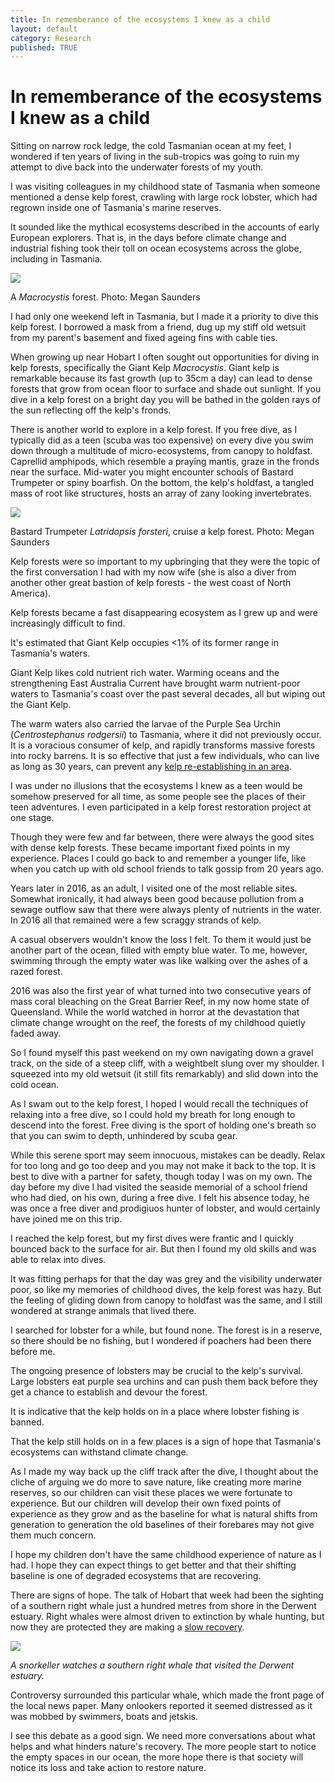 ```yaml
---
title: In rememberance of the ecosystems I knew as a child
layout: default
category: Research
published: TRUE
---
```


# In rememberance of the ecosystems I knew as a child

Sitting on narrow rock ledge, the cold Tasmanian ocean at my feet, I wondered if ten years of living in the sub-tropics was going to ruin my attempt to dive back into the underwater forests of my youth.

I was visiting colleagues in my childhood state of Tasmania when someone mentioned a dense kelp forest, crawling with large rock lobster, which had regrown inside one of Tasmania's marine reserves.

It sounded like the mythical ecosystems described in the accounts of early European explorers. That is, in the days before climate change and industrial fishing took their toll on ocean ecosystems across the globe, including in Tasmania.

![](/images/macrocystis.JPG)

A *Macrocystis* forest. Photo: Megan Saunders

I had only one weekend left in Tasmania, but I made it a priority to dive this kelp forest. I borrowed a mask from a friend, dug up my stiff old wetsuit from my parent's basement and fixed ageing fins with cable ties.

When growing up near Hobart I often sought out opportunities for diving in kelp forests, specifically the Giant Kelp *Macrocystis*. Giant kelp is remarkable because its fast growth (up to 35cm a day) can lead to dense forests that grow from ocean floor to surface and shade out sunlight. If you dive in a kelp forest on a bright day you will be bathed in the golden rays of the sun reflecting off the kelp's fronds.

There is another world to explore in a kelp forest. If you free dive, as I typically did as a teen (scuba was too expensive) on every dive you swim down through a multitude of micro-ecosystems, from canopy to holdfast. Caprellid amphipods, which resemble a praying mantis, graze in the fronds near the surface. Mid-water you might encounter schools of Bastard Trumpeter or spiny boarfish. On the bottom, the kelp's holdfast, a tangled mass of root like structures, hosts an array of zany looking invertebrates.

![](/images/bastard-trumpeter.JPG)

Bastard Trumpeter *Latridopsis forsteri*, cruise a kelp forest. Photo: Megan Saunders

Kelp forests were so important to my upbringing that they were the topic of the first conversation I had with my now wife (she is also a diver from another other great bastion of kelp forests - the west coast of North America).

Kelp forests became a fast disappearing ecosystem as I grew up and were increasingly difficult to find.

It's estimated that Giant Kelp occupies <1% of its former range in Tasmania's waters.

Giant Kelp likes cold nutrient rich water. Warming oceans and the strengthening East Australia Current have brought warm nutrient-poor waters to Tasmania's coast over the past several decades, all but wiping out the Giant Kelp.

The warm waters also carried the larvae of the Purple Sea Urchin (*Centrostephanus rodgersii*) to Tasmania, where it did not previously occur. It is a voracious consumer of kelp, and rapidly transforms massive forests into rocky barrens. It is so effective that just a few individuals, who can live as long as 30 years, can prevent any [kelp re-establishing in an area](http://www.pnas.org/content/106/52/22341.short).

I was under no illusions that the ecosystems I knew as a teen would be somehow preserved for all time, as some people see the places of their teen adventures. I even participated in a kelp forest restoration project at one stage.

Though they were few and far between, there were always the good sites with dense kelp forests. These became important fixed points in my experience. Places I could go back to and remember a younger life, like when you catch up with old school friends to talk gossip from 20 years ago.

Years later in 2016, as an adult, I visited one of the most reliable sites. Somewhat ironically, it had always been good because pollution from a sewage outflow saw that there were always plenty of nutrients in the water. In 2016 all that remained were a few scraggy strands of kelp.

A casual observers wouldn't know the loss I felt. To them it would just be another part of the ocean, filled with empty blue water. To me, however, swimming through the empty water was like walking over the ashes of a razed forest.

2016 was also the first year of what turned into two consecutive years of mass coral bleaching on the Great Barrier Reef, in my now home state of Queensland. While the world watched in horror at the devastation that climate change wrought on the reef, the forests of my childhood quietly faded away.

So I found myself this past weekend on my own navigating down a gravel track, on the side of a steep cliff, with a weightbelt slung over my shoulder. I squeezed into my old wetsuit (it still fits remarkably) and slid down into the cold ocean.

As I swam out to the kelp forest, I hoped I would recall the techniques of relaxing into a free dive, so I could hold my breath for long enough to descend into the forest. Free diving is the sport of holding one's breath so that you can swim to depth, unhindered by scuba gear.

While this serene sport may seem innocuous, mistakes can be deadly. Relax for too long and go too deep and you may not make it back to the top. It is best to dive with a partner for safety, though today I was on my own. The day before my dive I had visited the seaside memorial of a school friend who had died, on his own, during a free dive. I felt his absence today, he was once a free diver and prodigiuos hunter of lobster, and would certainly have joined me on this trip.

I reached the kelp forest, but my first dives were frantic and I quickly bounced back to the surface for air. But then I found my old skills and was able to relax into dives.

It was fitting perhaps for that the day was grey and the visibility underwater poor, so like my memories of childhood dives, the kelp forest was hazy. But the feeling of gliding down from canopy to holdfast was the same, and I still wondered at strange animals that lived there.

I searched for lobster for a while, but found none. The forest is in a reserve, so there should be no fishing, but I wondered if poachers had been there before me.

The ongoing presence of lobsters may be crucial to the kelp's survival. Large lobsters eat purple sea urchins and can push them back before they get a chance to establish and devour the forest.

It is indicative that the kelp holds on in a place where lobster fishing is banned.

That the kelp still holds on in a few places is a sign of hope that Tasmania's ecosystems can withstand climate change.

As I made my way back up the cliff track after the dive, I thought about the cliche of arguing we do more to save nature, like creating more marine reserves, so our children can visit these places we were fortunate to experience. But our children will develop their own fixed points of experience as they grow and as the baseline for what is natural shifts from generation to generation the old baselines of their forebares may not give them much concern.

I hope my children don't have the same childhood experience of nature as I had. I hope they can expect things to get better and that their shifting baseline is one of degraded ecosystems that are recovering.

There are signs of hope. The talk of Hobart that week had been the sighting of a southern right whale just a hundred metres from shore in the Derwent estuary. Right whales were almost driven to extinction by whale hunting, but now they are protected they are making a [slow recovery](http://onlinelibrary.wiley.com/doi/10.1111/faf.12241/full).

![](/images/southern-right-whale.jpg)

*A snorkeller watches a southern right whale that visited the Derwent estuary.*

Controversy surrounded this particular whale, which made the front page of the local news paper. Many onlookers reported it seemed distressed as it was mobbed by swimmers, boats and jetskis.

I see this debate as a good sign. We need more conversations about what helps and what hinders nature's recovery. The more people start to notice the empty spaces in our ocean, the more hope there is that society will notice its loss and take action to restore nature.
